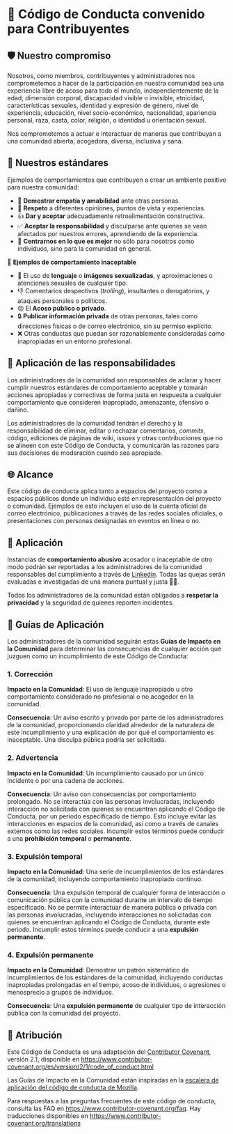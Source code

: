 # 🤝 Código de Conducta convenido para Contribuyentes

## 🛡️ Nuestro compromiso

Nosotros, como miembros, contribuyentes y administradores nos comprometemos a hacer de la participación en nuestra comunidad sea una experiencia libre de acoso para todo el mundo, independientemente de la edad, dimensión corporal, discapacidad visible o invisible, etnicidad, características sexuales, identidad y expresión de género, nivel de experiencia, educación, nivel socio-económico, nacionalidad, apariencia personal, raza, casta, color, religión, o identidad u orientación sexual.

Nos comprometemos a actuar e interactuar de maneras que contribuyan a una comunidad abierta, acogedora, diversa, inclusiva y sana.
## 📜 Nuestros estándares

Ejemplos de comportamientos que contribuyen a crear un ambiente positivo para nuestra comunidad:

* 🤗 **Demostrar empatía y amabilidad** ante otras personas.
* 💬 **Respeto** a diferentes opiniones, puntos de vista y experiencias.
* 👍 **Dar y aceptar** adecuadamente retroalimentación constructiva.
* ✅ **Aceptar la responsabilidad** y disculparse ante quienes se vean afectados por nuestros errores, aprendiendo de la experiencia.
* 🤝 **Centrarnos en lo que es mejor** no sólo para nosotros como individuos, sino para la comunidad en general.

🚫 **Ejemplos de comportamiento inaceptable**

* 🔞 El uso de **lenguaje** o **imágenes sexualizadas**, y aproximaciones o
  atenciones sexuales de cualquier tipo.
* 👎 Comentarios despectivos (_trolling_), insultantes o derogatorios, y ataques personales o políticos.
* 😡 El **Acoso público o privado**.
* 🔒 **Publicar información privada** de otras personas, tales como direcciones físicas o de correo
  electrónico, sin su permiso explícito.
* ❌ Otras conductas que puedan ser razonablemente consideradas como inapropiadas en un
  entorno profesional.

## 👥 Aplicación de las responsabilidades
Los administradores de la comunidad son responsables de aclarar y hacer cumplir nuestros estándares de comportamiento aceptable y tomarán acciones apropiadas y correctivas de forma justa en respuesta a cualquier comportamiento que consideren inapropiado, amenazante, ofensivo o dañino.

Los administradores de la comunidad tendrán el derecho y la responsabilidad de eliminar, editar o rechazar comentarios, _commits_, código, ediciones de páginas de wiki, _issues_ y otras contribuciones que no se alineen con este Código de Conducta, y comunicarán las razones para sus decisiones de moderación cuando sea apropiado.

## 🌐 Alcance

Este código de conducta aplica tanto a espacios del proyecto como a espacios públicos donde un individuo esté en representación del proyecto o comunidad. Ejemplos de esto incluyen el uso de la cuenta oficial de correo electrónico, publicaciones a través de las redes sociales oficiales, o presentaciones con personas designadas en eventos en línea o no.

## 📩 Aplicación

Instancias de **comportamiento abusivo** acosador o inaceptable de otro modo podrán ser reportadas a los administradores de la comunidad responsables del cumplimiento a través de [Linkedin](https://www.linkedin.com/in/rickcontrerasg/). Todas las quejas serán evaluadas e investigadas de una manera puntual y justa 👮‍♀️.

Todos los administradores de la comunidad están obligados a **respetar la privacidad** y la seguridad de quienes reporten incidentes.

## 📖 Guías de Aplicación

Los administradores de la comunidad seguirán estas **Guías de Impacto en la Comunidad** para determinar las consecuencias de cualquier acción que juzguen como un incumplimiento de este Código de Conducta:

### 1. Corrección

**Impacto en la Comunidad**: El uso de lenguaje inapropiado u otro comportamiento considerado no profesional o no acogedor en la comunidad.

**Consecuencia**: Un aviso escrito y privado por parte de los administradores de la comunidad, proporcionando claridad alrededor de la naturaleza de este incumplimiento y una explicación de por qué el comportamiento es inaceptable. Una disculpa pública podría ser solicitada.

### 2. Advertencia

**Impacto en la Comunidad**: Un incumplimiento causado por un único incidente o por una cadena de acciones.

**Consecuencia**: Un aviso con consecuencias por comportamiento prolongado. No se interactúa con las personas involucradas, incluyendo interacción no solicitada con quienes se encuentran aplicando el Código de Conducta, por un periodo especificado de tiempo. Esto incluye evitar las interacciones en espacios de la comunidad, así como a través de canales externos como las redes sociales. Incumplir estos términos puede conducir a una **prohibición temporal** o **permanente**.

### 3. Expulsión temporal

**Impacto en la Comunidad**: Una serie de incumplimientos de los estándares de la comunidad, incluyendo comportamiento inapropiado continuo.

**Consecuencia**: Una expulsión temporal de cualquier forma de interacción o comunicación pública con la comunidad durante un intervalo de tiempo especificado. No se permite interactuar de manera pública o privada con las personas involucradas, incluyendo interacciones no solicitadas con quienes se encuentran aplicando el Código de Conducta, durante este periodo. Incumplir estos términos puede conducir a una **expulsión permanente**.

### 4. Expulsión permanente

**Impacto en la Comunidad**: Demostrar un patrón sistemático de incumplimientos de los estándares de la comunidad, incluyendo conductas inapropiadas prolongadas en el tiempo, acoso de individuos, o agresiones o menosprecio a grupos de individuos.

**Consecuencia**: Una **expulsión permanente** de cualquier tipo de interacción pública con la comunidad del proyecto.

## 📝 Atribución

Este Código de Conducta es una adaptación del [Contributor Covenant][homepage], versión 2.1,
disponible en https://www.contributor-covenant.org/es/version/2/1/code_of_conduct.html

Las Guías de Impacto en la Comunidad están inspiradas en la [escalera de aplicación del código de conducta de Mozilla](https://github.com/mozilla/diversity).

[homepage]: https://www.contributor-covenant.org

Para respuestas a las preguntas frecuentes de este código de conducta, consulta las FAQ en
https://www.contributor-covenant.org/faq. Hay traducciones disponibles en https://www.contributor-covenant.org/translations

